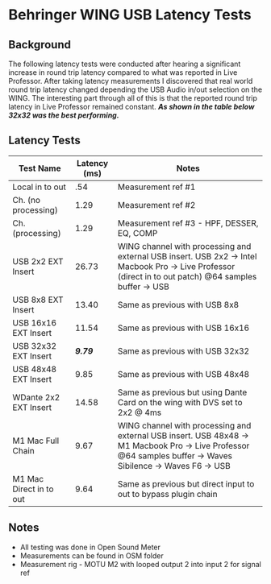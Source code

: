 # Behringer WING USB Latency Tests

## Background
The following latency tests were conducted after hearing a significant increase in round trip latency compared to what was reported in Live Professor. After taking latency measurements I discovered that real world round trip latency changed depending the USB Audio in/out selection on the WING.  The interesting part through all of this is that the reported round trip latency in Live Professor remained constant. ***As shown in the table below 32x32 was the best performing.***

## Latency Tests

| Test Name               | Latency (ms) | Notes                                                                                                                                                        |
|-------------------------|--------------|--------------------------------------------------------------------------------------------------------------------------------------------------------------|
| Local in to out         | .54          | Measurement ref #1                                                                                                                                           |
| Ch. (no processing)     | 1.29         | Measurement ref #2                                                                                                                                           |
| Ch. (processing)        | 1.29         | Measurement ref #3 - HPF, DESSER, EQ, COMP                                                                                                                   |
| USB 2x2 EXT Insert      | 26.73        | WING channel with processing and external USB insert. USB 2x2 -> Intel Macbook Pro -> Live Professor (direct in to out patch) @64 samples buffer -> USB      |
| USB 8x8 EXT Insert      | 13.40        | Same as previous with USB 8x8                                                                                                                                |
| USB 16x16 EXT Insert    | 11.54        | Same as previous with USB 16x16                                                                                                                              |
| USB 32x32 EXT Insert    | ***9.79***   | Same as previous with USB 32x32                                                                                                                              |
| USB 48x48 EXT Insert    | 9.85         | Same as previous with USB 48x48                                                                                                                              |
| WDante 2x2 EXT Insert | 14.58 | Same as previous but using Dante Card on the wing with DVS set to 2x2 @ 4ms
| M1 Mac Full Chain       | 9.67         | WING channel with processing and external USB insert. USB 48x48 -> M1 Macbook Pro -> Live Professor @64 samples buffer -> Waves Sibilence -> Waves F6 -> USB |
| M1 Mac Direct in to out | 9.64         | Same as previous but direct input to out to bypass plugin chain                                                                                              |

## Notes
- All testing was done in Open Sound Meter
- Measurements can be found in OSM folder
- Measurement rig - MOTU M2 with looped output 2 into input 2 for signal ref